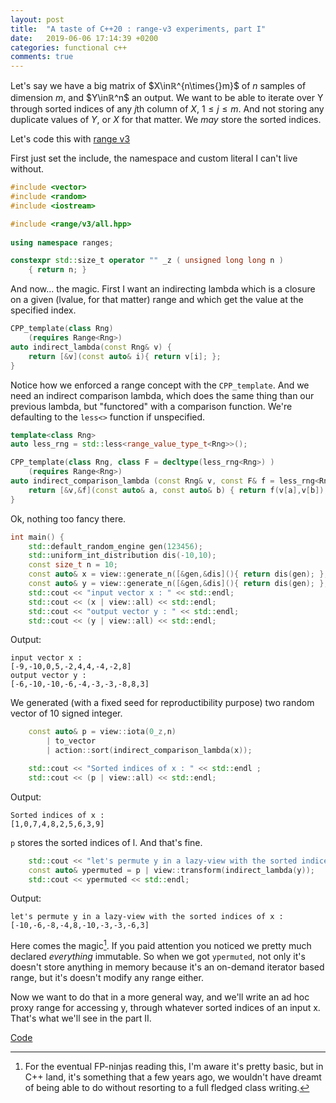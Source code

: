 ```yaml
---
layout: post
title:  "A taste of C++20 : range-v3 experiments, part I"
date:   2019-06-06 17:14:39 +0200
categories: functional c++ 
comments: true
---
```


Let's say we have a big matrix of $X\inℝ^{n\times{}m}$ of $n$ samples of dimension $m$, and $Y\inℝ^n$ an output.
We want to be able to iterate over Y through sorted indices of any $j$th column of $X$, $1\leq{}j\leq{}m$. And not storing any duplicate values of $Y$, or $X$ for that matter. We *may* store the sorted indices.

Let's code this with [range v3](https://github.com/ericniebler/range-v3)

First just set the include, the namespace and custom literal I can't live without.

```cpp
#include <vector>
#include <random>
#include <iostream>

#include <range/v3/all.hpp>
    
using namespace ranges;

constexpr std::size_t operator "" _z ( unsigned long long n )
    { return n; }
```

And now... the magic. First I want an indirecting lambda which is a closure on a given (lvalue, for that matter) range and which get the value at the specified index.

```cpp
CPP_template(class Rng)
    (requires Range<Rng>)
auto indirect_lambda(const Rng& v) {
    return [&v](const auto& i){ return v[i]; };
}
```

Notice how we enforced a range concept with the `CPP_template`. And we need an indirect comparison lambda, which does the same thing than our previous lambda, but "functored" with a comparison function. We're defaulting to the `less<>` function if unspecified.

```cpp
template<class Rng>
auto less_rng = std::less<range_value_type_t<Rng>>();

CPP_template(class Rng, class F = decltype(less_rng<Rng>) )
    (requires Range<Rng>)
auto indirect_comparison_lambda (const Rng& v, const F& f = less_rng<Rng>) {
    return [&v,&f](const auto& a, const auto& b) { return f(v[a],v[b]); };
}
```

Ok, nothing too fancy there.

```cpp
int main() {
    std::default_random_engine gen(123456);
    std::uniform_int_distribution dis(-10,10);
    const size_t n = 10;
    const auto& x = view::generate_n([&gen,&dis](){ return dis(gen); },n) | to_vector;
    const auto& y = view::generate_n([&gen,&dis](){ return dis(gen); },n) | to_vector;
    std::cout << "input vector x : " << std::endl;
    std::cout << (x | view::all) << std::endl;
    std::cout << "output vector y : " << std::endl;
    std::cout << (y | view::all) << std::endl;
```
Output:
```plain
input vector x : 
[-9,-10,0,5,-2,4,4,-4,-2,8]
output vector y : 
[-6,-10,-10,-6,-4,-3,-3,-8,8,3]
```

We generated (with a fixed seed for reproductibility purpose) two random vector of 10 signed integer. 

```cpp
    const auto& p = view::iota(0_z,n) 
        | to_vector 
        | action::sort(indirect_comparison_lambda(x));

    std::cout << "Sorted indices of x : " << std::endl ;
    std::cout << (p | view::all) << std::endl;
```
Output:
```plain
Sorted indices of x : 
[1,0,7,4,8,2,5,6,3,9]
```

`p` stores the sorted indices of l. And that's fine.

```cpp
    std::cout << "let's permute y in a lazy-view with the sorted indices of x : " << std::endl;
    const auto& ypermuted = p | view::transform(indirect_lambda(y));
    std::cout << ypermuted << std::endl;
```

Output:

```plain
let's permute y in a lazy-view with the sorted indices of x : 
[-10,-6,-8,-4,8,-10,-3,-3,-6,3]
```

Here comes the magic[^1]. If you paid attention you noticed we pretty much declared *everything* immutable. So when we got `ypermuted`, not only it's doesn't store anything in memory because it's an on-demand iterator based range, but it's doesn't modify any range either.

Now we want to do that in a more general way, and we'll write an ad hoc proxy range for accessing y, through whatever sorted indices of an input x. That's what we'll see in the part II.

[Code](https://github.com/fradav/fradav.github.io/blob/master/assets/cpp/rnagev3-part1.cpp)

[^1]: For the eventual FP-ninjas reading this, I'm aware it's pretty basic, but in C++ land, it's something that a few years ago, we wouldn't have dreamt of being able to do without resorting to a full fledged class writing. 